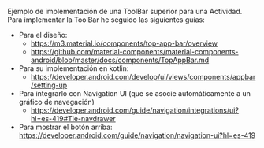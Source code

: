 Ejemplo de implementación de una ToolBar superior para una Actividad. Para implementar la ToolBar he seguido las siguientes guías:
 - Para el diseño:
   - https://m3.material.io/components/top-app-bar/overview
   - https://github.com/material-components/material-components-android/blob/master/docs/components/TopAppBar.md
 - Para su implementación en kotlin:
   - https://developer.android.com/develop/ui/views/components/appbar/setting-up
 - Para integrarlo con Navigation UI (que se asocie automáticamente a un gráfico de navegación)
   - https://developer.android.com/guide/navigation/integrations/ui?hl=es-419#Tie-navdrawer
 - Para mostrar el botón arriba: https://developer.android.com/guide/navigation/navigation-ui?hl=es-419 



